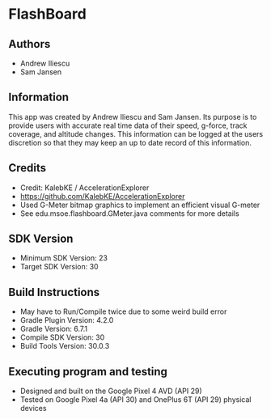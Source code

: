 # FlashBoard

## Authors
* Andrew Iliescu
* Sam Jansen

## Information
This app was created by Andrew Iliescu and Sam Jansen. Its
purpose is to provide users with accurate real time data of
their speed, g-force, track coverage, and altitude changes. This
information can be logged at the users discretion so that they may 
keep an up to date record of this information. 

## Credits
* Credit:  KalebKE / AccelerationExplorer
* https://github.com/KalebKE/AccelerationExplorer
* Used G-Meter bitmap graphics to implement an efficient visual G-meter
* See edu.msoe.flashboard.GMeter.java comments for more details

## SDK Version
* Minimum SDK Version: 23
* Target SDK Version: 30

## Build Instructions
* May have to Run/Compile twice due to some weird build error
* Gradle Plugin Version: 4.2.0
* Gradle Version: 6.7.1
* Compile SDK Version: 30
* Build Tools Version: 30.0.3


## Executing program and testing
 * Designed and built on the Google Pixel 4 AVD (API 29)
 * Tested on Google Pixel 4a (API 30) and OnePlus 6T (API 29) physical devices
